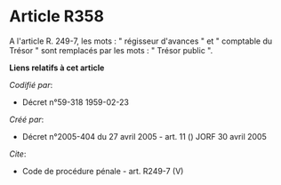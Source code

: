 # Article R358

A l'article R. 249-7, les mots : " régisseur d'avances " et " comptable du Trésor " sont remplacés par les mots : " Trésor
public ".

**Liens relatifs à cet article**

_Codifié par_:

  - Décret n°59-318 1959-02-23

_Créé par_:

  - Décret n°2005-404 du 27 avril 2005 - art. 11 () JORF 30 avril 2005

_Cite_:

  - Code de procédure pénale - art. R249-7 (V)
